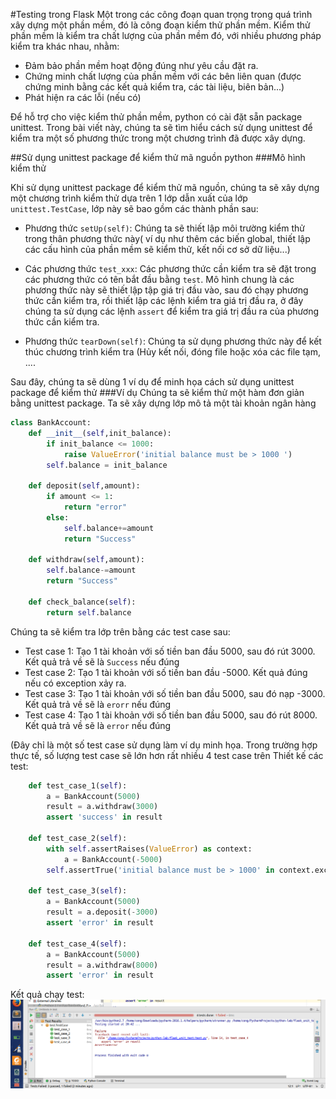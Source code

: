 #Testing trong Flask
Một trong các công đoạn quan trọng trong quá trình xây dựng một phần mềm, đó là công đoạn kiểm thử phần mềm. Kiểm thử phần mềm là kiểm tra chất lượng của phần mềm đó, với nhiều phương pháp kiểm tra khác nhau, nhằm:

- Đảm bảo phần mềm hoạt động đúng như yêu cầu đặt ra.
- Chứng minh chất lượng của phần mềm với các bên liên quan (được chứng minh bằng các kết quả kiểm tra, các tài liệu, biên bản...)
- Phát hiện ra các lỗi (nếu có)

Để hỗ trợ cho việc kiểm thử phần mềm, python có cài đặt sẵn package unittest. Trong bài viết này, chúng ta sẽ tìm hiểu cách sử dụng unittest để kiểm tra một số phương thức trong một chương trình đã được xây dựng.

##Sử dụng unittest package để kiểm thử mã nguồn python
###Mô hình kiểm thử

Khi sử dụng unittest package để kiểm thử mã nguồn, chúng ta sẽ xây dựng một chương trình kiểm thử dựa trên 1 lớp dẫn xuất của lớp ```unittest.TestCase```, lớp này sẽ bao gồm các thành phần sau:
- Phương thức ```setUp(self)```: Chúng ta sẽ thiết lập môi trường kiểm thử trong thân phương thức này( ví dụ như thêm các biến global, thiết lập các cấu hình của phần mềm sẽ kiểm thử, kết nối cơ sở dữ liệu...)

- Các phương thức ```test_xxx```: Các phương thức cần kiểm tra sẽ đặt trong các phương thức có tên bắt đầu bằng ```test```. Mô hình chung là các phương thức này sẽ thiết lập tập giá trị đầu vào, sau đó chạy phương thức cần kiểm tra, rồi thiết lập các lệnh kiểm tra giá trị đầu ra, ở đây chúng ta sử dụng các lệnh ```assert``` để kiểm tra giá trị đầu ra của phương thức cần kiểm tra.

- Phương thức ```tearDown(self)```: Chúng ta sử dụng phương thức này để kết thúc chương trình kiểm tra (Hủy kết nối, đóng file hoặc xóa các file tạm, ....

Sau đây, chúng ta sẽ dùng 1 ví dụ để  minh họa cách sử dụng unittest package để kiểm thử
###Ví dụ
Chúng ta sẽ kiểm thử một hàm đơn giản bằng unittest package. Ta sẽ xây dựng lớp mô tả một tài khoản ngân hàng
```python
class BankAccount:
    def __init__(self,init_balance):
        if init_balance <= 1000:
            raise ValueError('initial balance must be > 1000 ')
        self.balance = init_balance

    def deposit(self,amount):
        if amount <= 1:
            return "error"
        else:
            self.balance+=amount
            return "Success"

    def withdraw(self,amount):
        self.balance-=amount
        return "Success"

    def check_balance(self):
        return self.balance

```
Chúng ta sẽ kiểm tra lớp trên bằng các test case sau:

- Test case 1: Tạo 1 tài khoản với số tiền ban đầu 5000, sau đó rút 3000. Kết quả trả về sẽ là ```Success``` nếu đúng
- Test case 2: Tạo 1 tài khoản với số tiền ban đầu -5000. Kết quả đúng nếu có exception xảy ra.
- Test case 3: Tạo 1 tài khoản với số tiền ban đầu 5000, sau đó nạp -3000. Kết quả trả về sẽ là ```erorr``` nếu đúng
- Test case 4: Tạo 1 tài khoản với số tiền ban đầu 5000, sau đó rút 8000. Kết quả trả về sẽ là ```error``` nếu đúng

(Đây chỉ là một số test case sử dụng làm ví dụ minh họa. Trong trường hợp thực tế, số lượng test case sẽ lớn hơn rất nhiều 4 test case trên
Thiết kế các test:
```python
    def test_case_1(self):
        a = BankAccount(5000)
        result = a.withdraw(3000)
        assert 'success' in result

    def test_case_2(self):
        with self.assertRaises(ValueError) as context:
            a = BankAccount(-5000)
        self.assertTrue('initial balance must be > 1000' in context.exception)

    def test_case_3(self):
        a = BankAccount(5000)
        result = a.deposit(-3000)
        assert 'error' in result

    def test_case_4(self):
        a = BankAccount(5000)
        result = a.withdraw(8000)
        assert 'error' in result
```
Kết quả chạy test:
![test-result.png](test-result.png)



